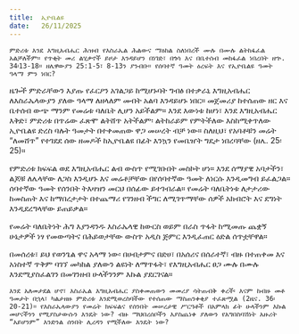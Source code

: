 ```yaml
---
title:  ኢዮቤልዩ
date:   26/11/2025
---
```


`ምድሪቱ እንደ እግዚአብሔር ሕዝብ የእስራኤል ሕልውና ማዕከል ስለነበረች ሙሉ በሙሉ ልትከፋፈል አልቻለችም። የጥቂት መሪ ልሂቃኖች ይዞታ እንዳይሆን በነገድ፣ በጎሳ እና በቤተሰብ መከፋፈል ነበረበት ዘኍ. 34፡13-18። ዘሌዋውያን 25:1-5፣ 8-13ን ያንብቡ። የሰባተኛ ዓመት ዕረፍት እና የኢዮቤልዩ ዓመት ዓላማ ምን ነበር?`

ዜጐች ምድራቸውን እያጡ የፈርዖን አገልጋይ ከሚሆኑባት ግብፅ በተቃራኒ እግዚአብሔር ለእስራኤላውያን ያለው ዓላማ ለዘላለም መብት አልባ እንዳይሆኑ ነበር። መጀመሪያ ከተሰጠው ዘር እና ቤተሰብ ውጭ ማንም የመሬቱ ባለቤት ሊሆን አይችልም። እንደ እውነቱ ከሆነ፣ እንደ እግዚአብሔር እቅድ፣ ምድሪቱ በጥሬው ፈጽሞ ልትሸጥ አትችልም፡ ልትከራይም የምትችለው እስከሚቀጥለው ኢዮቤልዩ ድረስ ባሉት ዓመታት በተቀመጠው ዋጋ መሠረት ብቻ ነው። ስለዚህ፣ የአባቶቹን መሬት “ለመሸጥ” የተገደደ ሰው ዘመዶች ከኢዮቤልዩ በፊት እንኳን የመቤዠት ግዴታ ነበረባቸው (ዘሌ. 25፡25)።

የምድሪቱ ክፍፍል ወደ እግዚአብሔር ልብ ውስጥ የሚገቡበት መስኮት ሆነ። እንደ ሰማያዊ አባታችን፣ ልጆቹ ለሌላቸው ለጋስ እንዲሆኑ እና መሬቶቻቸው በየሰባተኛው ዓመት ለነርሱ እንዲመግብ ይፈልጋል። ሰባተኛው ዓመት የሰንበት ትእዛዝን መርህ በሰፊው ይተገብራል። የመሬት ባለቤትነቱ ለታታሪው ከመስጠት እና ከማበረታታት በተጨማሪ የገንዘብ ችግር ለሚገጥማቸው ሰዎች አክብሮት እና ደግነት እንዲደረግላቸው ይጠይቃል።

የመሬት ባለቤትነት ሕግ እያንዳንዱ እስራኤላዊ ከውርስ ወይም በራስ ጥፋት ከሚመጡ ጨቋኝ ሁኔታዎች ነፃ የመውጣትና በሕይወታቸው ውስጥ አዲስ ጅምር እንዲፈጠር ዕድል ሰጥቷቸዋል።

በመሰረቱ፣ ይህ የወንጌል ዋና አላማ ነው፡ በሀብታምና በድሀ፣ በአሰሪና በሰራተኛ፣ ብዙ በተጠቀመ እና አነስተኛ ጥቅም ባገኘ መካከል ያለውን ልዩነት ለማጥፋት፣ የእግዚአብሔር ፀጋ ሙሉ በሙሉ እንደሚያስፈልገን በመገንዘብ ሁላችንንም እኩል ያደርገናል።

`እንደ አለመታደል ሆኖ፣ እስራኤል እግዚአብሔር ያስቀመጠውን መመሪያ ሳትጠብቅ ቀረች፡ እናም ከብዙ መቶ ዓመታት በኋላ፣ ካልታዘዙ ምድሪቱ እንደሚወረስባችው የተሰጠው ማስጠንቀቂያ ተፈጽሟል (2ዜና. 36፡ 20-21)። የእስራኤላውያን የመሬት ክፍፍልና የሰንበት መሠረታዊ ሥርዓቶች በአምላክ ፊት ሁላችንም እኩል መሆናችንን የሚያስታውሱን እንዴት ነው? ብዙ ማህበረሰቦችን እያስጨነቀ ያለውን የአግበስባሽነት አዙሪት “አይሆንም” እንድንል ሰንበት ሊረዳን የሚችለው እንዴት ነው?`
